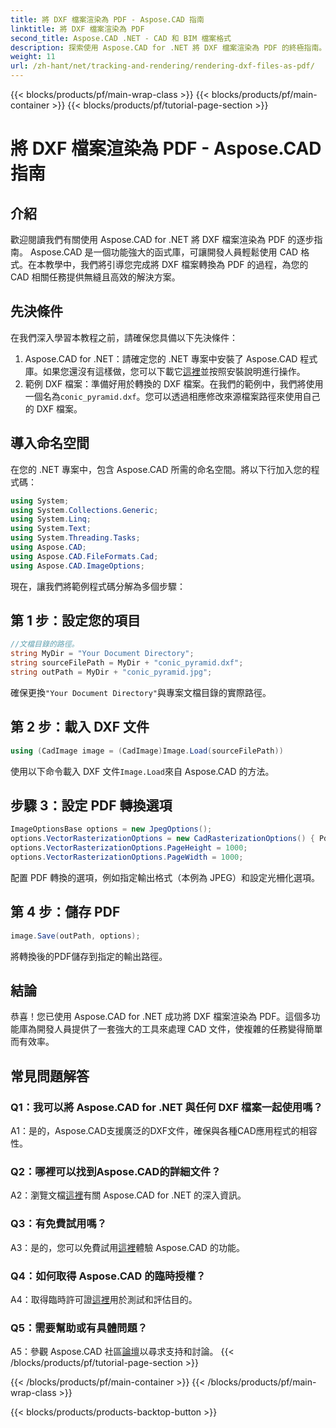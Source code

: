 ```yaml
---
title: 將 DXF 檔案渲染為 PDF - Aspose.CAD 指南
linktitle: 將 DXF 檔案渲染為 PDF
second_title: Aspose.CAD .NET - CAD 和 BIM 檔案格式
description: 探索使用 Aspose.CAD for .NET 將 DXF 檔案渲染為 PDF 的終極指南。透過我們的逐步教學輕鬆轉換 CAD 檔案。
weight: 11
url: /zh-hant/net/tracking-and-rendering/rendering-dxf-files-as-pdf/
---
```


{{< blocks/products/pf/main-wrap-class >}}
{{< blocks/products/pf/main-container >}}
{{< blocks/products/pf/tutorial-page-section >}}

# 將 DXF 檔案渲染為 PDF - Aspose.CAD 指南

## 介紹

歡迎閱讀我們有關使用 Aspose.CAD for .NET 將 DXF 檔案渲染為 PDF 的逐步指南。 Aspose.CAD 是一個功能強大的函式庫，可讓開發人員輕鬆使用 CAD 格式。在本教學中，我們將引導您完成將 DXF 檔案轉換為 PDF 的過程，為您的 CAD 相關任務提供無縫且高效的解決方案。

## 先決條件

在我們深入學習本教程之前，請確保您具備以下先決條件：
1.  Aspose.CAD for .NET：請確定您的 .NET 專案中安裝了 Aspose.CAD 程式庫。如果您還沒有這樣做，您可以下載它[這裡](https://releases.aspose.com/cad/net/)並按照安裝說明進行操作。
2. 範例 DXF 檔案：準備好用於轉換的 DXF 檔案。在我們的範例中，我們將使用一個名為`conic_pyramid.dxf`。您可以透過相應修改來源檔案路徑來使用自己的 DXF 檔案。

## 導入命名空間

在您的 .NET 專案中，包含 Aspose.CAD 所需的命名空間。將以下行加入您的程式碼：

```csharp
using System;
using System.Collections.Generic;
using System.Linq;
using System.Text;
using System.Threading.Tasks;
using Aspose.CAD;
using Aspose.CAD.FileFormats.Cad;
using Aspose.CAD.ImageOptions;
```
現在，讓我們將範例程式碼分解為多個步驟：

## 第 1 步：設定您的項目

```csharp
//文檔目錄的路徑。
string MyDir = "Your Document Directory";
string sourceFilePath = MyDir + "conic_pyramid.dxf";
string outPath = MyDir + "conic_pyramid.jpg";
```
確保更換`"Your Document Directory"`與專案文檔目錄的實際路徑。

## 第 2 步：載入 DXF 文件

```csharp
using (CadImage image = (CadImage)Image.Load(sourceFilePath))
```
使用以下命令載入 DXF 文件`Image.Load`來自 Aspose.CAD 的方法。

## 步驟 3：設定 PDF 轉換選項

```csharp
ImageOptionsBase options = new JpegOptions();
options.VectorRasterizationOptions = new CadRasterizationOptions() { PdfProductLocation = MyDir };
options.VectorRasterizationOptions.PageHeight = 1000;
options.VectorRasterizationOptions.PageWidth = 1000;
```

配置 PDF 轉換的選項，例如指定輸出格式（本例為 JPEG）和設定光柵化選項。

## 第 4 步：儲存 PDF

```csharp
image.Save(outPath, options);
```

將轉換後的PDF儲存到指定的輸出路徑。

## 結論

恭喜！您已使用 Aspose.CAD for .NET 成功將 DXF 檔案渲染為 PDF。這個多功能庫為開發人員提供了一套強大的工具來處理 CAD 文件，使複雜的任務變得簡單而有效率。

## 常見問題解答

### Q1：我可以將 Aspose.CAD for .NET 與任何 DXF 檔案一起使用嗎？

A1：是的，Aspose.CAD支援廣泛的DXF文件，確保與各種CAD應用程式的相容性。

### Q2：哪裡可以找到Aspose.CAD的詳細文件？

 A2：瀏覽文檔[這裡](https://reference.aspose.com/cad/net/)有關 Aspose.CAD for .NET 的深入資訊。

### Q3：有免費試用嗎？

 A3：是的，您可以免費試用[這裡](https://releases.aspose.com/)體驗 Aspose.CAD 的功能。

### Q4：如何取得 Aspose.CAD 的臨時授權？

 A4：取得臨時許可證[這裡](https://purchase.aspose.com/temporary-license/)用於測試和評估目的。

### Q5：需要幫助或有具體問題？

 A5：參觀 Aspose.CAD 社區[論壇](https://forum.aspose.com/c/cad/19)以尋求支持和討論。
{{< /blocks/products/pf/tutorial-page-section >}}

{{< /blocks/products/pf/main-container >}}
{{< /blocks/products/pf/main-wrap-class >}}

{{< blocks/products/products-backtop-button >}}
